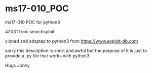 # ms17-010_POC
ms17-010 POC for python3

42031 from searchsploit

cloned and adapted to python3 from https://www.exploit-db.com

sorry this description is short and awful but the perpose of it is just to provide a .py file that works with python3

Hugs
Jonny
